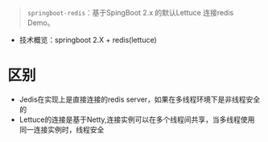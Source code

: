> `springboot-redis`：基于SpingBoot 2.x 的默认Lettuce 连接redis Demo。

- 技术概览：springboot 2.X + redis(lettuce)

# 区别
- Jedis在实现上是直接连接的redis server，如果在多线程环境下是非线程安全的
- Lettuce的连接是基于Netty,连接实例可以在多个线程间共享，当多线程使用同一连接实例时，线程安全
